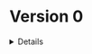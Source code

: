 # Version 0

<details>

### 0.1.0 `17 février 2024`

-   Copy of starter Vite/React to reset the project

### 0.2.0 `17 février 2024`

-   Added changelog to keep trace of all futur changes
-   Change index.HTML title
-   Update dependencies
-   Update name and repo link in package.json
-   Change favicon to right one
-   Re arrange IndexImporter
-   Delete all starter content
-   Change Font-Family of project from Poppins to Inknut Antiqua
-   Added alias to the project

### 0.2.1 `17 février 2024`

-   Added react-router-dom to the project
-   Added 'specials' to the alias
-   Create Component 'AppRouter' in special, wich contain React Router in futur
-   Transform export default to named export
-   Added slice and add it to redux

### 0.2.2 `17 février 2024`

-   Create 5 components that will be the main one of the app
-   Create routes in React Router component

### 0.2.3 `17 février 2024`

-   Added some colors variables
-   Create two dev component to help in futur
-   Create base of App component with background image

### 0.2.4 `17 février 2024`

-   Create basic navigation around five main pages
-   Added homeIcon to allow to return to HomePage in other page

### 0.2.5 `17 février 2024`

-   Create Checkbox component to handle all boolean input in the futur
-   Added WakeorSleepScreen option to DevOption and show info in devInfo

### 0.2.6 `18 février 2024`

-   Added Steps.json data file, to got all step wich will append during game
-   Added GameStep component, to handle the sequence of step

### 0.2.7 `18 février 2024`

-   Added a dedicated component to the next step button
-   Added a dedicated utilitie file to handle the logic in searching the next valid step
-   Move ShowSleepOrAwakeScreen in GameData object in slice
-   Added some new variable in this object
-   Added them to dev info component, arrange style to more readability
-   Added types .d.ts files to handle GameData and Steps types

### 0.2.8 `18 février 2024`

-   Find a good way to return the right index in stepFinder. Added condition will be easy in futur
-   Apply Prettier and Eslint in all files

### 0.2.9 `18 février 2024`

-   Change in wakeScreen conditional function in stepFinder, response become return
-   Added Select input in DevOptions to handle change of app screen size
-   This params handle classname attribution

### 0.2.10 `28 février 2024`

-   Added content to HomePage, and to have image, added ImageImporter file
-   Update dependencies

### 0.2.11 `1er mars 2024`

-   Update dependencies
-   Added new component AppButton to handle all current and futur button of the app, wich will be uniform
-   Added title to Dev Box
-   Replace 'Option' button to access option menu by gearIcon, new SVG component
-   Move AppRouter outside of its folder, because it doesn't have SCSS file
-   Change route of /game to /game/* to handle all Game Routes associeted in another router, GameRouter
-   Thus, AppRouter, on the route /game/* call GameRouter wich handle rest of routes and deletion of GamePage component
-   Added the first element of Game Configuration, with the Player Number Selector, with Range input

### 0.2.12 `2 mars 2024`

-   Added image of the game roles, they are the same like board game cards
-   Change Slider component's name to PlayerNumber
-   Added roles.json file, wich describe the basic data of each role
-   Move HomeIcon and OptionsGear outside of their folder beaucse they don't have scss file
-   Create file for futur BackIcon svg component
-   Transfer of the top of CreateCompo file to a dedicated component, wich handle title and link to go back
-   Starting of the creation of parts wich handle the composition of game's roles

### 0.2.13 `2 mars 2024`

-   Added a minus and plus icon as SVGs components
-   Remove the border-radius of the app and increase padding of it
-   Little change on DevParts, added a new font to contrast with the app
-   Added a new font for number, because those of Inknut Antiqua are not aligned
-   Added 'composition' object in slice to handle futur entry of the game composition
-   Added types to handle it
-   Create new component for the selection of role in composition
-   Create div for each role, no logic implemented, so nothing work for now
-   Given that 'role' from roles.json is passed as props, creation of a type file

### 0.2.14 `2 mars 2024`

-   Added new Types for the new Array in slice : Composition, different array from PlayerData
-   Playerdata will be used for game, while Composition will be used for create the game with role selection
-   Default app size (dev variable) is now on 480px
-   Added all the logic to change the composition, changing quantity of each role
-   Button that can't be used will be hidden

### 0.2.15 `3 mars 2024`

-   Initializing gameData.composition to avoid having to do it when loading component RoleSelection
-   Correct the error of unique key in RolesChoice by replacing <></> with React.Fragment
-   Remake of all composition choice logic to handle more possibility and avoid bugs
-   Some css change, with element pointer's event, size and position
-   Remove the balance score of roles to make room and have a more understandable interface

### 0.2.16 `3 mars 2024`

-   Fix sccs to have both visual transition when one role is selected

### 0.2.17 `4 mars 2024`

-   Update dependencies
-   Install mode checker to build application with only the app, without dev parts
-   Update SCSS style to match with this change and make ther render correctly even in prod

### 0.2.18 `4 mars 2024`

-   In roles.json, change of the group belongs to the comédien
-   Definition of the role selected and needed on the top of composition choice menu

### 0.2.19 `5 mars 2024`

-   Update dependencies
-   Added input range, disabled, to indicate the current balancing score with markers
-   Added utilitie file to calculate the value of all markers

### 0.2.20 `6 mars 2024`

-   Added some comments to indicate which line of code should be deleted when the project is finished
-   Added a new dev resolution to be conform with an average of nowadays phone
-   In PlayerNumber, replace the - and + button by their respectives SVG icon components
-   Added a section style, wich will be used to add light background to important block
-   Adding a div around main in order to manage the padding correctly with a percentage

### 0.3.0 `7 mars 2024`

-   Update dependencies
-   Deletion of rangeMarkerFinder, because of the strategy change to handle the balance display
-   Lots of change in GameBalanceScore, including lots styles and factorizing

### 0.3.1 `8 mars 2024`

-   Update dependencies
-   Move variable of range input to global variable.scss
-   Change method to handling animation change value. From setTimeout to requestAnimationFrame
-   Move the 'hidden' logic class for message to dedicated variable
-   Move the slider Value div to a dedicated component
-   When slider move, the valueDiv move with it, and its border color change to match with the input range

### 0.3.2 `8 mars 2024`

-   Move all style : font-family: Amita to a specific class in index.scss to handle all app numbers

### 0.3.3 `8 mars 2024`

-   Added somes style to correctly handle the size of few elements in GameBalanceScore
-   Added lot of new markers, it's no longer every 10, but every 2, the tens are more visible

### 0.3.4 `9 mars 2024`

-   Adapt markers on BalanceScore to be a right place
-   Upgrade method wich handle the position of slider value, to match with more sizeScreen, and more precisely

### 0.3.5 `9 mars 2024`

-   Added a system to move range markers when dragging near them
-   Corrected a spelling mistake

### 0.3.6 `10 mars 2024`

-   Move GameBalanceScore to Redux Store, to avoid recalculation at multiples locations
-   It's updated when composition array change
-   Change class affectation for nextStep Button
-   Starting to work on compo validation and nextStepButton if this step

### 0.3.7 `11 mars 2024`

-   Add in roles.json key-value pair for if comedian can take role
-   In GameBalanceScore, add '=' sign in one operation to handle all case
-   Modify class and colors for AppButton

</details>